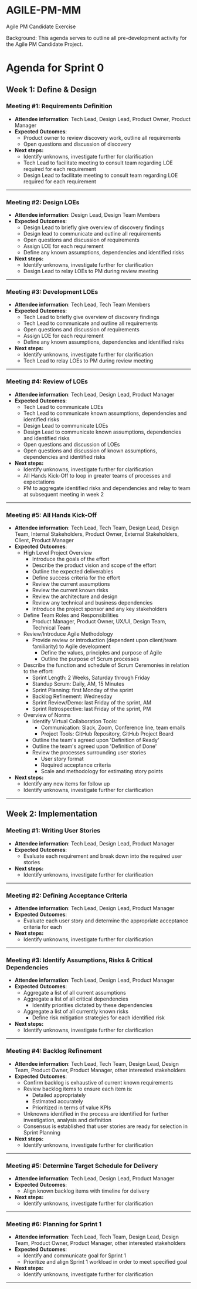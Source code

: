 # AGILE-PM-MM
Agile PM Candidate Exercise  

Background: This agenda serves to outline all pre-development activity for the Agile PM Candidate Project.

# Agenda for Sprint 0

## Week 1: Define & Design
### Meeting #1: Requirements Definition 
- **Attendee information**: Tech Lead, Design Lead, Product Owner, Product Manager
- **Expected Outcomes**:  
  - Product owner to review discovery work, outline all requirements  
  - Open questions and discussion of discovery  
- **Next steps:**
  - Identify unknowns, investigate further for clarification
  - Tech Lead to facilitate meeting to consult team regarding LOE required for each requirement
  - Design Lead to facilitate meeting to consult team regarding LOE required for each requirement
---
### Meeting #2: Design LOEs  
- **Attendee information**: Design Lead, Design Team Members
- **Expected Outcomes**: 
  - Design Lead to briefly give overview of discovery findings
  - Design lead to communicate and outline all requirements 
  - Open questions and discussion of requirements
  - Assign LOE for each requirement
  - Define any known assumptions, dependencies and identified risks
- **Next steps:**
  - Identify unknowns, investigate further for clarification
  - Design Lead to relay LOEs to PM during review meeting
---
### Meeting #3: Development LOEs  
- **Attendee information**: Tech Lead, Tech Team Members
- **Expected Outcomes**: 
  - Tech Lead to briefly give overview of discovery findings
  - Tech Lead to communicate and outline all requirements 
  - Open questions and discussion of requirements
  - Assign LOE for each requirement
  - Define any known assumptions, dependencies and identified risks
- **Next steps:**
  - Identify unknowns, investigate further for clarification
  - Tech Lead to relay LOEs to PM during review meeting
---
### Meeting #4: Review of LOEs  
- **Attendee information**: Tech Lead, Design Lead, Product Manager
- **Expected Outcomes**: 
  - Tech Lead to communicate LOEs
  - Tech Lead to communicate known assumptions, dependencies and identified risks
  - Design Lead to communicate LOEs
  - Design Lead to communicate known assumptions, dependencies and identified risks
  - Open questions and discussion of LOEs
  - Open questions and discussion of known assumptions, dependencies and identified risks
- **Next steps:**
  - Identify unknowns, investigate further for clarification
  - All Hands Kick-Off to loop in greater teams of processes and expectations
  - PM to aggregate identified risks and dependencies and relay to team at subsequent meeting in week 2
---
### Meeting #5: All Hands Kick-Off  
- **Attendee information**: Tech Lead, Tech Team, Design Lead, Design Team, Internal Stakeholders, Product Owner, External Stakeholders, Client, Product Manager
- **Expected Outcomes**: 
  - High Level Project Overview
    - Introduce the goals of the effort
    - Describe the product vision and scope of the effort
    - Outline the expected deliverables
    - Define success criteria for the effort
    - Review the current assumptions
    - Review the current known risks
    - Review the architecture and design
    - Review any technical and business dependencies
    - Introduce the project sponsor and any key stakeholders
  - Define Team Roles and Responsibilities
    - Product Manager, Product Owner, UX/UI, Design Team, Technical Team
  - Review/Introduce Agile Methodology
    - Provide review or introduction (dependent upon client/team familiarity) to Agile development
      - Define the values, principles and purpose of Agile
      - Outline the purpose of Scrum processes
  - Describe the function and schedule of Scrum Ceremonies in relation to the effort:
      - Sprint Length: 2 Weeks, Saturday through Friday
      - Standup Scrum: Daily, AM, 15 Minutes
      - Sprint Planning: first Monday of the sprint
      - Backlog Refinement: Wednesday
      - Sprint Review/Demo: last Friday of the sprint, AM
      - Sprint Retrospective: last Friday of the sprint, PM
  - Overview of Norms
    - Identify Virtual Collaboration Tools:
      - Communication: Slack, Zoom, Conference line, team emails
      - Project Tools: GitHub Repository, GitHub Project Board
    - Outline the team's agreed upon 'Definition of Ready'
    - Outline the team's agreed upon 'Definition of Done'
    - Review the processes surrounding user stories
      - User story format
      - Required acceptance criteria
      - Scale and methodology for estimating story points
- **Next steps:**
  - Identify any new items for follow up
  - Identify unknowns, investigate further for clarification
  
---  
## Week 2: Implementation
### Meeting #1: Writing User Stories  
- **Attendee information**: Tech Lead, Design Lead, Product Manager
- **Expected Outcomes**: 
  - Evaluate each requirement and break down into the required user stories
- **Next steps:**
   - Identify unknowns, investigate further for clarification
---  
### Meeting #2: Defining Acceptance Criteria  
- **Attendee information**: Tech Lead, Design Lead, Product Manager
- **Expected Outcomes**: 
  - Evaluate each user story and determine the appropriate acceptance criteria for each
- **Next steps:**
  - Identify unknowns, investigate further for clarification
---  
### Meeting #3: Identify Assumptions, Risks & Critical Dependencies  
- **Attendee information**: Tech Lead, Design Lead, Product Manager
- **Expected Outcomes**:   
  - Aggregate a list of all current assumptions
  - Aggregate a list of all critical dependencies
    - Identify priorities dictated by these dependencies
  - Aggregate a list of all currently known risks
    - Define risk mitigation strategies for each identified risk
- **Next steps:**
  - Identify unknowns, investigate further for clarification
---  
### Meeting #4: Backlog Refinement  
- **Attendee information**: Tech Lead, Tech Team, Design Lead, Design Team, Product Owner, Product Manager, other interested stakeholders
- **Expected Outcomes**:  
  - Confirm backlog is exhaustive of current known requirements
  - Review backlog items to ensure each item is:
    - Detailed appropriately
    - Estimated accurately
    - Prioritized in terms of value KPIs
  - Unknowns identified in the process are identified for further investigation, analysis and definition
  - Consensus is established that user stories are ready for selection in Sprint Planning
- **Next steps:**
  - Identify unknowns, investigate further for clarification
---  
### Meeting #5: Determine Target Schedule for Delivery  
- **Attendee information**: Tech Lead,  Design Lead, Product Manager
- **Expected Outcomes**: 
  - Align known backlog items with timeline for delivery
- **Next steps:**
  - Identify unknowns, investigate further for clarification
---  
### Meeting #6: Planning for Sprint 1  
- **Attendee information**: Tech Lead, Tech Team, Design Lead, Design Team, Product Owner, Product Manager, other interested stakeholders
- **Expected Outcomes**: 
  - Identify and communicate goal for Sprint 1
  - Prioritize and align Sprint 1 workload in order to meet specified goal
- **Next steps:**
  - Identify unknowns, investigate further for clarification
---  
